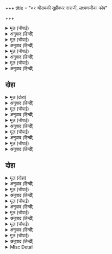 +++
title = "०९ श्रीरामकी सुग्रीवपर नाराजी, लक्ष्मणजीका कोप"

+++


<details><summary>मूल (चौपाई)</summary>

बरषा गत निर्मल रितु आई।  
सुधि न तात सीता कै पाई॥  
एक बार कैसेहुँ सुधि जानौं।  
कालहु जीति निमिष महुँ आनौं॥
</details>

<details><summary>अनुवाद (हिन्दी)</summary>

वर्षा बीत गयी, निर्मल शरद्-ऋतु आ गयी। परन्तु हे तात! सीताकी कोई खबर नहीं मिली। एक बार कैसे भी पता पाऊँ तो कालको भी जीतकर पलभरमें जानकीको ले आऊँ॥ १॥
</details>

<details><summary>मूल (चौपाई)</summary>

कतहुँ रहउ जौं जीवति होई।  
तात जतन करि आनउँ सोई॥  
सुग्रीवहुँ सुधि मोरि बिसारी।  
पावा राज कोस पुर नारी॥
</details>

<details><summary>अनुवाद (हिन्दी)</summary>

कहीं भी रहे, यदि जीती होगी तो हे तात! यत्न करके मैं उसे अवश्य लाऊँगा। राज्य, खजाना, नगर और स्त्री पा गया, इसलिये सुग्रीवने भी मेरी सुधि भुला दी॥ २॥
</details>

<details><summary>मूल (चौपाई)</summary>

जेहिं सायक मारा मैं बाली।  
तेहिं सर हतौं मूढ़ कहँ काली॥  
जासु कृपाँ छूटहिं मद मोहा।  
ता कहुँ उमा कि सपनेहुँ कोहा॥
</details>

<details><summary>अनुवाद (हिन्दी)</summary>

जिस बाणसे मैंने बालिको मारा था, उसी बाणसे कल उस मूढ़को मारूँ! (शिवजी कहते हैं—) हे उमा! जिनकी कृपासे मद और मोह छूट जाते हैं, उनको कहीं स्वप्नमें भी क्रोध हो सकता है? (यह तो लीलामात्र है)॥ ३॥
</details>

<details><summary>मूल (चौपाई)</summary>

जानहिं यह चरित्र मुनि ग्यानी।  
जिन्ह रघुबीर चरन रति मानी॥  
लछिमन क्रोधवंत प्रभु जाना।  
धनुष चढ़ाइ गहे कर बाना॥
</details>

<details><summary>अनुवाद (हिन्दी)</summary>

ज्ञानी मुनि जिन्होंने श्रीरघुनाथजीके चरणोंमें प्रीति मान ली है (जोड़ ली है), वे ही इस चरित्र (लीलारहस्य) को जानते हैं। लक्ष्मणजीने जब प्रभुको क्रोधयुक्त जाना, तब उन्होंने धनुष चढ़ाकर बाण हाथमें ले लिये॥ ४॥
</details>

## दोहा


<details><summary>मूल (दोहा)</summary>

तब अनुजहि समुझावा रघुपति करुना सींव।  
भय देखाइ लै आवहु तात सखा सुग्रीव॥ १८॥
</details>

<details><summary>अनुवाद (हिन्दी)</summary>

तब दयाकी सीमा श्रीरघुनाथजीने छोटे भाई लक्ष्मणजीको समझाया कि हे तात! सखा सुग्रीवको केवल भय दिखलाकर ले आओ (उसे मारनेकी बात नहीं है)॥ १८॥
</details>

<details><summary>मूल (चौपाई)</summary>

इहाँ पवनसुत हृदयँ बिचारा।  
राम काजु सुग्रीवँ बिसारा॥  
निकट जाइ चरनन्हि सिरु नावा।  
चारिहु बिधि तेहि कहि समुझावा॥
</details>

<details><summary>अनुवाद (हिन्दी)</summary>

यहाँ (किष्किन्धानगरीमें) पवनकुमार श्रीहनुमान् जीने विचार किया कि सुग्रीवने श्रीरामजीके कार्यको भुला दिया। उन्होंने सुग्रीवके पास जाकर चरणोंमें सिर नवाया। (साम, दान, दण्ड, भेद) चारों प्रकारकी नीति कहकर उन्हें समझाया॥ १॥
</details>

<details><summary>मूल (चौपाई)</summary>

सुनि सुग्रीवँ परम भय माना।  
बिषयँ मोर हरि लीन्हेउ ग्याना॥  
अब मारुतसुत दूत समूहा।  
पठवहु जहँ तहँ बानर जूहा॥
</details>

<details><summary>अनुवाद (हिन्दी)</summary>

हनुमान् जीके वचन सुनकर सुग्रीवने बहुत ही भय माना। (और कहा—) विषयोंने मेरे ज्ञानको हर लिया। अब हे पवनसुत! जहाँ-तहाँ वानरोंके यूथ रहते हैं; वहाँ दूतोंके समूहोंको भेजो॥ २॥
</details>

<details><summary>मूल (चौपाई)</summary>

कहहु पाख महुँ आव न जोई।  
मोरें कर ता कर बध होई॥  
तब हनुमंत बोलाए दूता।  
सब कर करि सनमान बहूता॥
</details>

<details><summary>अनुवाद (हिन्दी)</summary>

और कहला दो कि एक पखवाड़ेमें (पंद्रह दिनोंमें) जो न आ जायगा, उसका मेरे हाथों वध होगा। तब हनुमान् जीने दूतोंको बुलाया और सबका बहुत सम्मान करके—॥ ३॥
</details>

<details><summary>मूल (चौपाई)</summary>

भय अरु प्रीति नीति देखराई।  
चले सकल चरनन्हि सिर नाई॥  
एहि अवसर लछिमन पुर आए।  
क्रोध देखि जहँ तहँ कपि धाए॥
</details>

<details><summary>अनुवाद (हिन्दी)</summary>

सबको भय, प्रीति और नीति दिखलायी। सब बंदर चरणोंमें सिर नवाकर चले। इसी समय लक्ष्मणजी नगरमें आये। उनका क्रोध देखकर बंदर जहाँ-तहाँ भागे॥ ४॥
</details>

## दोहा


<details><summary>मूल (दोहा)</summary>

धनुष चढ़ाइ कहा तब जारि करउँ पुर छार।  
ब्याकुल नगर देखि तब आयउ बालिकुमार॥ १९॥
</details>

<details><summary>अनुवाद (हिन्दी)</summary>

तदनन्तर लक्ष्मणजीने धनुष चढ़ाकर कहा कि नगरको जलाकर अभी राख कर दूँगा। तब नगरभरको व्याकुल देखकर बालिपुत्र अंगदजी उनके पास आये॥ १९॥
</details>

<details><summary>मूल (चौपाई)</summary>

चरन नाइ सिरु बिनती कीन्ही।  
लछिमन अभय बाँह तेहि दीन्ही॥  
क्रोधवंत लछिमन सुनि काना।  
कह कपीस अति भयँ अकुलाना॥
</details>

<details><summary>अनुवाद (हिन्दी)</summary>

अंगदने उनके चरणोंमें सिर नवाकर विनती की (क्षमायाचना की)। तब लक्ष्मणजीने उनको अभय बाँह दी (भुजा उठाकर कहा कि डरो मत)। सुग्रीवने अपने कानोंसे लक्ष्मणजीको क्रोधयुक्त सुनकर भयसे अत्यन्त व्याकुल होकर कहा—॥ १॥
</details>

<details><summary>मूल (चौपाई)</summary>

सुनु हनुमंत संग लै तारा।  
करि बिनती समुझाउ कुमारा॥  
तारा सहित जाइ हनुमाना।  
चरन बंदि प्रभु सुजस बखाना॥
</details>

<details><summary>अनुवाद (हिन्दी)</summary>

हे हनुमान्! सुनो, तुम ताराको साथ ले जाकर विनती करके राजकुमारको समझाओ (समझा-बुझाकर शान्त करो)। हनुमान् जीने तारासहित जाकर लक्ष्मणजीके चरणोंकी वन्दना की और प्रभुके सुन्दर यशका बखान किया॥ २॥
</details>

<details><summary>मूल (चौपाई)</summary>

करि बिनती मंदिर लै आए।  
चरन पखारि पलँग बैठाए॥  
तब कपीस चरनन्हि सिरु नावा।  
गहि भुज लछिमन कंठ लगावा॥
</details>

<details><summary>अनुवाद (हिन्दी)</summary>

वे विनती करके उन्हें महलमें ले आये तथा चरणोंको धोकर उन्हें पलँगपर बैठाया। तब वानरराज सुग्रीवने उनके चरणोंमें सिर नवाया और लक्ष्मणजीने हाथ पकड़कर उनको गलेसे लगा लिया॥ ३॥
</details>

<details><summary>मूल (चौपाई)</summary>

नाथ बिषय सम मद कछु नाहीं।  
मुनि मन मोह करइ छन माहीं॥  
सुनत बिनीत बचन सुख पावा।  
लछिमन तेहि बहु बिधि समुझावा॥
</details>

<details><summary>अनुवाद (हिन्दी)</summary>

(सुग्रीवने कहा—) हे नाथ! विषयके समान और कोई मद नहीं है। यह मुनियोंके मनमें भी क्षणमात्रमें मोह उत्पन्न कर देता है (फिर मैं तो विषयी जीव ही ठहरा)। सुग्रीवके विनययुक्त वचन सुनकर लक्ष्मणजीने सुख पाया और उनको बहुत प्रकारसे समझाया॥ ४॥
</details>

<details><summary>मूल (चौपाई)</summary>

पवन तनय सब कथा सुनाई।  
जेहि बिधि गए दूत समुदाई॥
</details>

<details><summary>अनुवाद (हिन्दी)</summary>

तब पवनसुत हनुमान् जीने जिस प्रकार सब दिशाओंमें दूतोंके समूह गये थे वह सब हाल सुनाया॥ ५॥
</details>

<details><summary>Misc Detail</summary>


</details>
